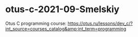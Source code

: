 # otus-c-2021-09-Smelskiy
Otus C programming course: https://otus.ru/lessons/dev_c/?int_source=courses_catalog&amp;int_term=programming
